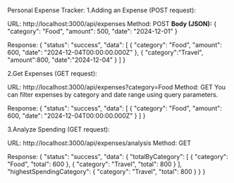 Personal Expense Tracker:
1.Adding an Expense (POST request):

URL: http://localhost:3000/api/expenses
Method: POST
**Body (JSON):**
{
  "category": "Food",
  "amount": 500,
  "date": "2024-12-01"
}

Response:
{
    "status": "success",
    "data": [
        {
            "category": "Food",
            "amount": 600,
            "date": "2024-12-04T00:00:00.000Z"
        },
        {
    "category":"Travel",
    "amount":800,
    "date":"2024-12-04"
        }
           ]
}

2.Get Expenses (GET request):

URL: http://localhost:3000/api/expenses?category=Food
Method: GET
You can filter expenses by category and date range using query parameters.

Response:
{
    "status": "success",
    "data": [
        {
            "category": "Food",
            "amount": 600,
            "date": "2024-12-04T00:00:00.000Z"
        }
        ]
}

3.Analyze Spending (GET request):

URL: http://localhost:3000/api/expenses/analysis
Method: GET

Response:
{
    "status": "success",
    "data": {
        "totalByCategory": [
            {
                "category": "Food",
                "total": 600
            },
            {
                "category": "Travel",
                "total": 800
            }
        ],
        "highestSpendingCategory": {
            "category": "Travel",
            "total": 800
        }
    }
}
